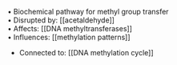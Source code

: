 • Biochemical pathway for methyl group transfer  
• Disrupted by: [[acetaldehyde]]  
• Affects: [[DNA methyltransferases]]  
• Influences: [[methylation patterns]]
- Connected to: [[DNA methylation cycle]]
